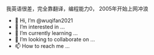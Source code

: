 我英语很差，完全靠翻译，编程能力0， 2005年开始上网冲浪
- 👋 Hi, I’m @wuqifan2021
- 👀 I’m interested in ...
- 🌱 I’m currently learning ...
- 💞️ I’m looking to collaborate on ...
- 📫 How to reach me ...

<!---
wuqifan2021/wuqifan2021 is a ✨ special ✨ repository because its `README.md` (this file) appears on your GitHub profile.
You can click the Preview link to take a look at your changes.
--->
